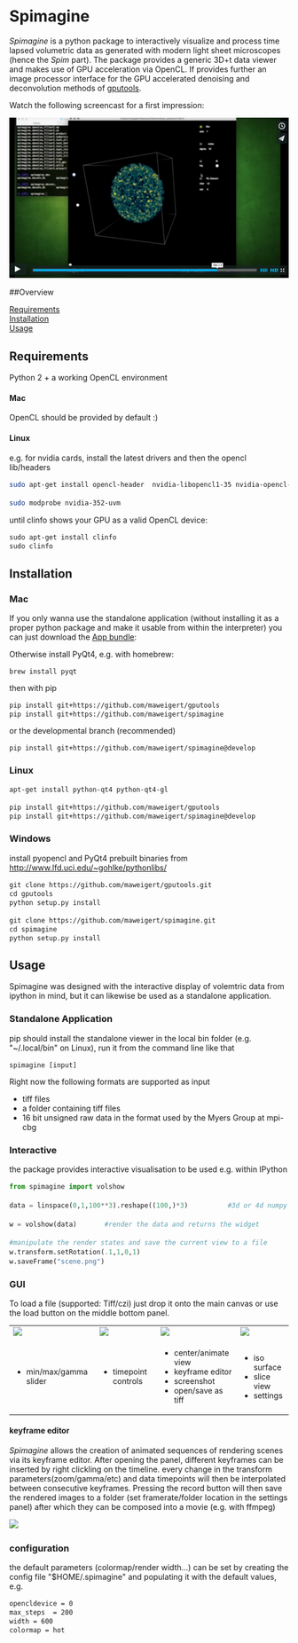 # Spimagine


*Spimagine* is a python package to interactively visualize and process  time lapsed volumetric data as generated with modern light sheet microscopes (hence the *Spim* part). The package provides a generic 3D+t data viewer and makes use of GPU acceleration via OpenCL. 
If provides further an image processor interface for the GPU accelerated denoising and deconvolution methods of [gputools](https://github.com/maweigert/gputools). 

Watch the following screencast for a first impression: 

[![Alt text for your video](images/poster_vimeo.png)](https://vimeo.com/126597994)


##Overview

[Requirements](#requirements)  
[Installation](#installation)  
[Usage](#usage)


## Requirements

Python 2 + a working OpenCL environment 

#### Mac

OpenCL should be provided by default :)

#### Linux
e.g. for nvidia cards, install the latest drivers and then the opencl lib/headers

```bash
sudo apt-get install opencl-header  nvidia-libopencl1-35 nvidia-opencl-icd-352
	
sudo modprobe nvidia-352-uvm
```

until clinfo shows your GPU as a valid OpenCL device:
```
sudo apt-get install clinfo
sudo clinfo
```


## Installation

### Mac
If you only wanna use the standalone application (without installing it as a proper python package and make it usable from within the interpreter) you can just download the [App bundle](https://github.com/maweigert/spimagine/releases/download/0.1.1/spimagine.dmg):

Otherwise install PyQt4, e.g. with homebrew:
```
brew install pyqt
```

then with pip
```
pip install git+https://github.com/maweigert/gputools
pip install git+https://github.com/maweigert/spimagine
```

or the developmental branch (recommended)
```
pip install git+https://github.com/maweigert/spimagine@develop
```
	
### Linux

```
apt-get install python-qt4 python-qt4-gl

pip install git+https://github.com/maweigert/gputools
pip install git+https://github.com/maweigert/spimagine@develop
```

### Windows

install pyopencl and PyQt4 prebuilt binaries from http://www.lfd.uci.edu/~gohlke/pythonlibs/

```
git clone https://github.com/maweigert/gputools.git
cd gputools
python setup.py install

git clone https://github.com/maweigert/spimagine.git
cd spimagine
python setup.py install
```


## Usage

Spimagine was designed with the interactive display of volemtric data from ipython in mind, but it can likewise be used as a standalone application.  

### Standalone Application

pip should install the standalone viewer in the local bin folder (e.g. "~/.local/bin" on Linux), run it from the command line like that

```
spimagine [input]
```

 

Right now the following formats are supported as input 

- tiff files
- a folder containing tiff files
- 16 bit unsigned raw data in the format used by the Myers Group at mpi-cbg


### Interactive 

the package provides interactive visualisation to be used e.g. within IPython

```python 
from spimagine import volshow

data = linspace(0,1,100**3).reshape((100,)*3)          #3d or 4d numpy array
	
w = volshow(data)       #render the data and returns the widget 

#manipulate the render states and save the current view to a file  
w.transform.setRotation(.1,1,0,1)
w.saveFrame("scene.png")
````

### GUI

To load a file (supported: Tiff/czi) just drop it onto the main canvas or use the load button on the middle bottom panel. 

| | | | |
|-------|-------|-------|-----|
|![](images/small_1.png)|![](images/small_2.png)|![](images/small_3.png)|![](images/small_4.png)|
| <ul><li>min/max/gamma slider</li></ul> | <ul><li>timepoint controls</li></ul> | <ul><li>center/animate view</li><li>keyframe editor</li><li>screenshot</li><li>open/save as tiff</li></ul> | <ul><li>iso surface</li><li>slice view</li><li>settings</li></ul> |

#### keyframe editor

*Spimagine* allows the creation of animated sequences of rendering scenes via its keyframe editor. 
After opening the panel, different keyframes can be inserted by right clickling on the timeline. every change in the transform parameters(zoom/gamma/etc) and data timepoints will then be interpolated between consecutive keyframes. Pressing the record button will then save the rendered images to a folder (set framerate/folder location in the settings panel) after which they can be composed into a movie (e.g. with ffmpeg)

![](images/gui_5.png)


### configuration 

the default parameters (colormap/render width...) can be set by creating the config file "$HOME/.spimagine" and populating it with the default values, e.g.

```
opencldevice = 0
max_steps  = 200
width = 600
colormap = hot
```
